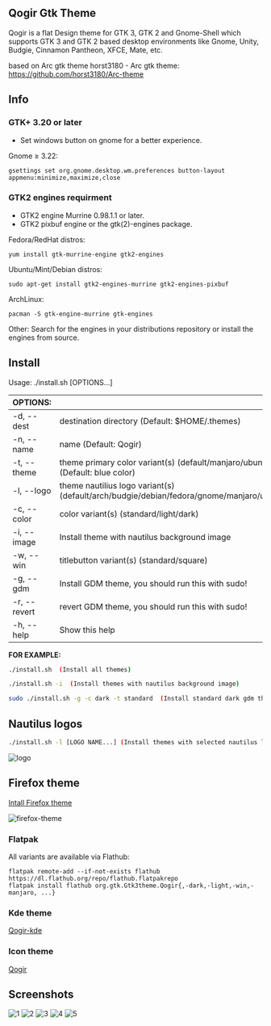 ## Qogir Gtk Theme

Qogir is a flat Design theme for GTK 3, GTK 2 and Gnome-Shell which supports GTK 3 and GTK 2 based desktop environments like Gnome, Unity, Budgie, Cinnamon Pantheon, XFCE, Mate, etc.

based on Arc gtk theme
horst3180 - Arc gtk theme: https://github.com/horst3180/Arc-theme

## Info

### GTK+ 3.20 or later
- Set windows button on gnome for a better experience.

Gnome ≥ 3.22:

    gsettings set org.gnome.desktop.wm.preferences button-layout appmenu:minimize,maximize,close


### GTK2 engines requirment
- GTK2 engine Murrine 0.98.1.1 or later.
- GTK2 pixbuf engine or the gtk(2)-engines package.

Fedora/RedHat distros:

    yum install gtk-murrine-engine gtk2-engines

Ubuntu/Mint/Debian distros:

    sudo apt-get install gtk2-engines-murrine gtk2-engines-pixbuf

ArchLinux:

    pacman -S gtk-engine-murrine gtk-engines

Other:
Search for the engines in your distributions repository or install the engines from source.

## Install

Usage:  ./install.sh  [OPTIONS...]

|  OPTIONS:    | |
|:-------------|:-------------|
| -d, --dest   | destination directory (Default: $HOME/.themes) |
| -n, --name   | name (Default: Qogir) |
| -t, --theme  | theme primary color variant(s) (default/manjaro/ubuntu) (Default: blue color)|
| -l, --logo   | theme nautilius logo variant(s) (default/arch/budgie/debian/fedora/gnome/manjaro/ubuntu) |
| -c, --color  | color variant(s) (standard/light/dark) |
| -i, --image  | Install theme with nautilus background image |
| -w, --win    | titlebutton variant(s) (standard/square) |
| -g, --gdm    | Install GDM theme, you should run this with sudo!|
| -r, --revert | revert GDM theme, you should run this with sudo!|
| -h, --help   | Show this help |

**FOR EXAMPLE:**
```sh
./install.sh  (Install all themes)
```

```sh
./install.sh -i  (Install themes with nautilus background image)
```

```sh
sudo ./install.sh -g -c dark -t standard  (Install standard dark gdm theme)
```

## Nautilus logos
```sh
./install.sh -l [LOGO NAME...] (Install themes with selected nautilus logo)
```

![logo](https://github.com/vinceliuice/Qogir-theme/blob/images/logos.png?raw=true)

## Firefox theme
[Intall Firefox theme](src/firefox)

![firefox-theme](src/firefox/preview.png?raw=true)

### Flatpak

All variants are available via Flathub:

```
flatpak remote-add --if-not-exists flathub https://dl.flathub.org/repo/flathub.flatpakrepo
flatpak install flathub org.gtk.Gtk3theme.Qogir{,-dark,-light,-win,-manjaro, ...}
```

### Kde theme
[Qogir-kde](https://github.com/vinceliuice/Qogir-kde)

### Icon theme
[Qogir](https://github.com/vinceliuice/Qogir-icon-theme)

## Screenshots
![1](https://github.com/vinceliuice/Qogir-theme/blob/images/screenshots/screenshot01.png?raw=true)
![2](https://github.com/vinceliuice/Qogir-theme/blob/images/screenshots/screenshot02.png?raw=true)
![3](https://github.com/vinceliuice/Qogir-theme/blob/images/screenshots/screenshot03.png?raw=true)
![4](https://github.com/vinceliuice/Qogir-theme/blob/images/screenshots/screenshot04.png?raw=true)
![5](https://github.com/vinceliuice/Qogir-theme/blob/images/screenshots/screenshot05.png?raw=true)
